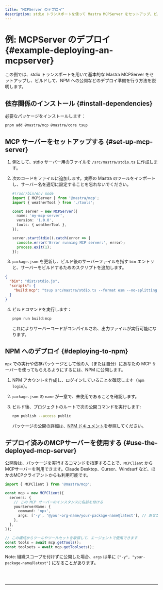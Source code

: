```yaml
---
title: "MCPServer のデプロイ"
description: stdio トランスポートを使って Mastra MCPServer をセットアップ、ビルド、デプロイし、npm に公開する手順例。
---
```


# 例: MCPServer のデプロイ \{#example-deploying-an-mcpserver\}

この例では、stdio トランスポートを用いて基本的な Mastra MCPServer をセットアップし、ビルドして、NPM への公開などのデプロイ準備を行う方法を説明します。

## 依存関係のインストール \{#install-dependencies\}

必要なパッケージをインストールします：

```bash
pnpm add @mastra/mcp @mastra/core tsup
```

## MCP サーバーをセットアップする \{#set-up-mcp-server\}

1. 例として、stdio サーバー用のファイルを `/src/mastra/stdio.ts` に作成します。

2. 次のコードをファイルに追加します。実際の Mastra のツールをインポートし、サーバー名を適切に設定することを忘れないでください。

   ```typescript filename="src/mastra/stdio.ts" copy
   #!/usr/bin/env node
   import { MCPServer } from '@mastra/mcp';
   import { weatherTool } from './tools';

   const server = new MCPServer({
     name: 'my-mcp-server',
     version: '1.0.0',
     tools: { weatherTool },
   });

   server.startStdio().catch(error => {
     console.error('Error running MCP server:', error);
     process.exit(1);
   });
   ```

3. `package.json` を更新し、ビルド後のサーバーファイルを指す `bin` エントリと、サーバーをビルドするためのスクリプトを追加します。

```json filename="package.json" copy
{
  "bin": "dist/stdio.js",
  "scripts": {
    "build:mcp": "tsup src/mastra/stdio.ts --format esm --no-splitting --dts && chmod +x dist/stdio.js"
  }
}
```

4. ビルドコマンドを実行します：

   ```bash
   pnpm run build:mcp
   ```

   これによりサーバーコードがコンパイルされ、出力ファイルが実行可能になります。

## NPM へのデプロイ \{#deploying-to-npm\}

`npx` での実行や依存パッケージとして他の人（または自分）にあなたの MCP サーバーを使ってもらえるようにするには、NPM に公開します。

1. NPM アカウントを作成し、ログインしていることを確認します（`npm login`）。
2. `package.json` の `name` が一意で、未使用であることを確認します。
3. ビルド後、プロジェクトのルートで次の公開コマンドを実行します:

   ```bash
   npm publish --access public
   ```

   パッケージの公開の詳細は、[NPM ドキュメント](https://docs.npmjs.com/creating-and-publishing-scoped-public-packages)を参照してください。

## デプロイ済みのMCPサーバーを使用する \{#use-the-deployed-mcp-server\}

公開後は、パッケージを実行するコマンドを指定することで、`MCPClient` からMCPサーバーを利用できます。Claude Desktop、Cursor、Windsurf など、ほかのMCPクライアントからも利用可能です。

```typescript
import { MCPClient } from '@mastra/mcp';

const mcp = new MCPClient({
  servers: {
    // この MCP サーバーのインスタンスに名前を付ける
    yourServerName: {
      command: 'npx',
      args: ['-y', '@your-org-name/your-package-name@latest'], // あなたのパッケージ名に置き換えてください
    },
  },
});

// この構成からツールやツールセットを取得して、エージェントで使用できます
const tools = await mcp.getTools();
const toolsets = await mcp.getToolsets();
```

Note: 組織スコープを付けずに公開した場合、`args` は単に `["-y", "your-package-name@latest"]` になることがあります。

<br />

<br />

<hr className="dark:border-[#404040] border-gray-300" />

<br />

<br />
